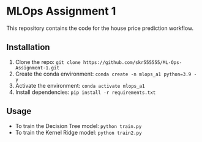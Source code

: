 # MLOps Assignment 1

This repository contains the code for the house price prediction workflow.

## Installation
1. Clone the repo: `git clone https://github.com/skr555555/ML-Ops-Assignment-1.git`
2. Create the conda environment: `conda create -n mlops_a1 python=3.9 -y`
3. Activate the environment: `conda activate mlops_a1`
4. Install dependencies: `pip install -r requirements.txt`

## Usage
- To train the Decision Tree model: `python train.py`
- To train the Kernel Ridge model: `python train2.py`